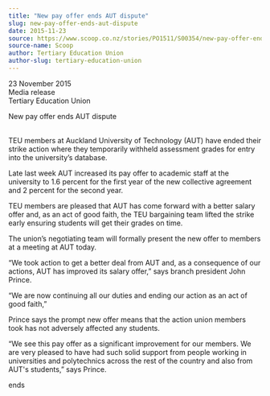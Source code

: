 ```yaml
---
title: "New pay offer ends AUT dispute"
slug: new-pay-offer-ends-aut-dispute
date: 2015-11-23
source: https://www.scoop.co.nz/stories/PO1511/S00354/new-pay-offer-ends-aut-dispute.htm
source-name: Scoop
author: Tertiary Education Union
author-slug: tertiary-education-union
---
```


<p>23 November 2015<br>Media release<br>Tertiary Education
Union</p>

<p>New pay offer ends AUT dispute</p>

<p><br>TEU members at
Auckland University of Technology (AUT) have ended their
strike  action where they temporarily withheld assessment
grades for entry into the university’s database.</p>

<p>Late
last week AUT increased its pay offer to academic staff at
the university to 1.6 percent for the first year of the new
collective agreement and 2 percent for the second
year.</p>

<p>TEU members are pleased that AUT has come forward
with a better salary offer and, as an act of good faith, the
TEU bargaining team lifted the strike early ensuring
students will get their grades on time.</p>

<p>The union’s
negotiating team will formally present the new offer to
members at a meeting at AUT today.</p>

<p>“We took action to
get a better deal from AUT and, as a consequence of our
actions, AUT has improved its salary offer,” says branch
president John Prince.</p>

<p>“We are now continuing all our
duties and ending our action as an act of good
faith,”</p>

<p>Prince says the prompt new offer means that the
action union members took has not adversely affected any
students.</p>

<p>“We see this pay offer as a significant
improvement for our members. We are very pleased to have had
such solid support from people working in universities and
polytechnics across the rest of the country and also from
AUT's students,” says
Prince.</p>

<p>ends<p>

<p></p>